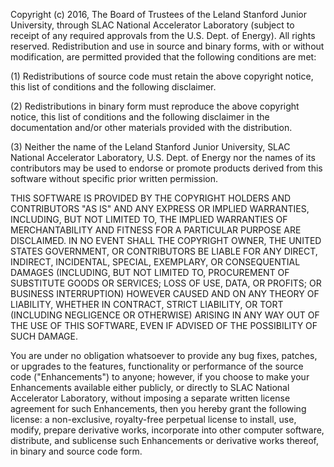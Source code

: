 Copyright (c) 2016, The Board of Trustees of the Leland Stanford Junior 
University, through SLAC National Accelerator Laboratory (subject to receipt 
of any required approvals from the U.S. Dept. of Energy). All rights reserved. 
Redistribution and use in source and binary forms, with or without 
modification, are permitted provided that the following conditions are met:
 
(1) Redistributions of source code must retain the above copyright notice, 
    this list of conditions and the following disclaimer. 

(2) Redistributions in binary form must reproduce the above copyright notice, 
    this list of conditions and the following disclaimer in the documentation 
    and/or other materials provided with the distribution. 

(3) Neither the name of the Leland Stanford Junior University, SLAC National 
    Accelerator Laboratory, U.S. Dept. of Energy nor the names of its 
    contributors may be used to endorse or promote products derived from this 
    software without specific prior written permission. 

THIS SOFTWARE IS PROVIDED BY THE COPYRIGHT HOLDERS AND CONTRIBUTORS "AS IS" AND 
ANY EXPRESS OR IMPLIED WARRANTIES, INCLUDING, BUT NOT LIMITED TO, THE IMPLIED 
WARRANTIES OF MERCHANTABILITY AND FITNESS FOR A PARTICULAR PURPOSE ARE 
DISCLAIMED. IN NO EVENT SHALL THE COPYRIGHT OWNER, THE UNITED STATES GOVERNMENT, 
OR CONTRIBUTORS BE LIABLE FOR ANY DIRECT, INDIRECT, INCIDENTAL, SPECIAL, 
EXEMPLARY, OR CONSEQUENTIAL DAMAGES (INCLUDING, BUT NOT LIMITED TO, PROCUREMENT 
OF SUBSTITUTE GOODS OR SERVICES; LOSS OF USE, DATA, OR PROFITS; OR BUSINESS 
INTERRUPTION) HOWEVER CAUSED AND ON ANY THEORY OF LIABILITY, WHETHER IN 
CONTRACT, STRICT LIABILITY, OR TORT (INCLUDING NEGLIGENCE OR OTHERWISE) ARISING 
IN ANY WAY OUT OF THE USE OF THIS SOFTWARE, EVEN IF ADVISED OF THE POSSIBILITY 
OF SUCH DAMAGE.

You are under no obligation whatsoever to provide any bug fixes, patches, or 
upgrades to the features, functionality or performance of the source code 
("Enhancements") to anyone; however, if you choose to make your Enhancements 
available either publicly, or directly to SLAC National Accelerator Laboratory, 
without imposing a separate written license agreement for such Enhancements, 
then you hereby grant the following license: a non-exclusive, royalty-free 
perpetual license to install, use, modify, prepare derivative works, incorporate
into other computer software, distribute, and sublicense such Enhancements or 
derivative works thereof, in binary and source code form.
